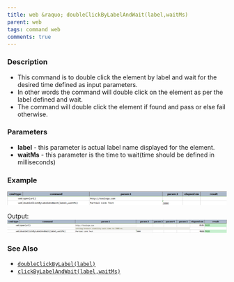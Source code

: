 ```yaml
---
title: web &raquo; doubleClickByLabelAndWait(label,waitMs)
parent: web
tags: command web
comments: true
---
```


### Description

- This command is to double click the element by label and wait for the desired time defined as input parameters.
- In other words the command will double click on the element as per the label defined and wait.
- The command will double click the element if found and pass or else fail otherwise.

### Parameters

- **label** - this parameter is actual label name displayed for the element.
- **waitMs** - this parameter is the time to wait(time should be defined in milliseconds)

### Example

![](image/doubleClickByLabelAndWait_01.png)

Output:<br/>
![](image/doubleClickByLabelAndWait_02.png)

### See Also

- [`doubleClickByLabel(label)`](doubleClickByLabel(label))
- [`clickByLabelAndWait(label,waitMs)`](clickByLabelAndWait(label,waitMs))